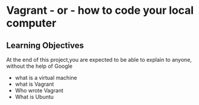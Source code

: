 # Vagrant - or - how to code your local computer 

## Learning Objectives

At the end of this project,you are expected to be able to explain to anyone, without the help of Google

* what is a virtual machine
* what is Vagrant
* Who wrote Vagrant 
* What is Ubuntu
